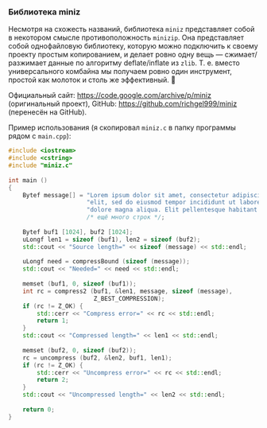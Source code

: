 ### Библиотека miniz

Несмотря на схожесть названий, библиотека `miniz` представляет собой в некотором смысле противоположность `minizip`. Она представляет собой однофайловую библиотеку, которую можно подключить к своему проекту простым копированием, и делает ровно одну вещь — сжимает/разжимает данные по алгоритму deflate/inflate из `zlib`. Т. е. вместо универсального комбайна мы получаем ровно один инструмент, простой как молоток и столь же эффективный. 🙂

Официальный сайт: https://code.google.com/archive/p/miniz (оригинальный проект), GitHub: https://github.com/richgel999/miniz (перенесён на GitHub).

Пример использования (я скопировал `miniz.c` в папку программы рядом с `main.cpp`):

```c++
#include <iostream>
#include <cstring>
#include "miniz.c"
 
int main ()
{
    Bytef message[] = "Lorem ipsum dolor sit amet, consectetur adipiscing "
                      "elit, sed do eiusmod tempor incididunt ut labore et "
                      "dolore magna aliqua. Elit pellentesque habitant morbi "
                      /* ещё много строк */;
 
    Bytef buf1 [1024], buf2 [1024];
    uLongf len1 = sizeof (buf1), len2 = sizeof (buf2);
    std::cout << "Source length=" << sizeof (message) << std::endl;
 
    uLongf need = compressBound (sizeof (message));
    std::cout << "Needed=" << need << std::endl;
 
    memset (buf1, 0, sizeof (buf1));
    int rc = compress2 (buf1, &len1, message, sizeof (message),
                        Z_BEST_COMPRESSION);
    if (rc != Z_OK) {
        std::cerr << "Compress error=" << rc << std::endl;
        return 1;
    }
    std::cout << "Compressed length=" << len1 << std::endl;
 
    memset (buf2, 0, sizeof (buf2));
    rc = uncompress (buf2, &len2, buf1, len1);
    if (rc != Z_OK) {
        std::cerr << "Uncompress error=" << rc << std::endl;
        return 2;
    }
    std::cout << "Uncompressed length=" << len2 << std::endl;
 
    return 0;
}
```
